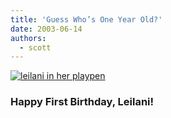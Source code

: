 ```yaml
---
title: 'Guess Who’s One Year Old?'
date: 2003-06-14
authors:
  - scott
---
```


[![leilani in her playpen](/images/blog-photos/leilani_playpen.jpg)](http://leilani.spaceninja.com/)

### Happy First Birthday, Leilani!
